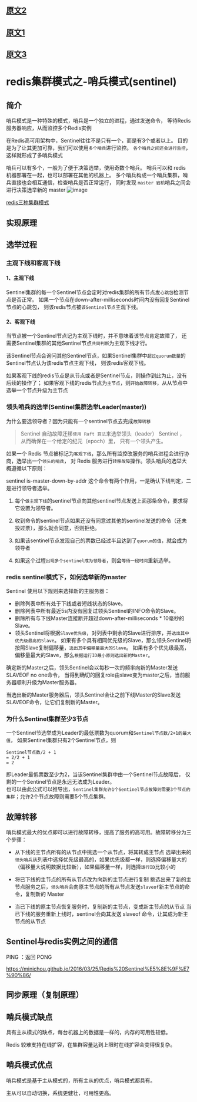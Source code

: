 
## [原文2](https://phachon.com/redis/redis-2.html)

## [原文1](https://minichou.github.io/2016/03/25/Redis%20Sentinel%E5%8E%9F%E7%90%86/)

## [原文3](https://juejin.im/post/5d0f7da66fb9a07ef44410db)

# redis集群模式之-哨兵模式(sentinel)


## 简介
哨兵模式是一种特殊的模式，哨兵是一个独立的进程，通过发送命令，
等待Redis服务器响应，从而监控多个Redis实例

在Redis高可用架构中，Sentinel往往不是只有一个，而是有3个或者以上。
目的是为了让其更加可靠，我们可以使用`多个哨兵`进行监控。
`各个哨兵之间还会进行监控`，这样就形成了多哨兵模式


哨兵可以有多个，一般为了便于决策选举，使用奇数个哨兵。
哨兵可以和 redis 机器部署在一起，也可以部署在其他的机器上。
多个哨兵构成一个哨兵集群，哨兵直接也会相互通信，检查哨兵是否正常运行，
同时发现 `master 宕机`哨兵之间会进行决策选举新的 master
![image](https://user-images.githubusercontent.com/7867225/157563408-7c64b954-0df6-49b0-90e4-20721299b09e.png)



[redis三种集群模式](../03、基础知识/30、redis三种集群模式.md)

## 实现原理

## 选举过程

### 主观下线和客观下线

#### 1、主观下线
Sentinel集群的每一个Sentinel节点会定时对redis集群的所有节点发`心跳包`检测节点是否正常。
如果一个节点在down-after-milliseconds时间内没有回复Sentinel节点的心跳包，
则该redis节点被`该Sentinel节点`主观下线。

#### 2、客观下线
当节点被一个Sentinel节点记为主观下线时，并不意味着该节点肯定故障了，
还需要Sentinel集群的其他Sentinel节点`共同判断`为主观下线才行。  

该Sentinel节点会询问其他Sentinel节点，如果Sentinel集群中`超过quorum数量`的Sentinel节点认为该redis节点主观下线，
则该redis客观下线。

如果客观下线的redis节点是从节点或者是Sentinel节点，则操作到此为止，没有后续的操作了；
如果客观下线的redis节点为`主节点`，则`开始故障转移`，从从节点中选举一个节点升级为主节点

 
### 领头哨兵的选举(Sentinel集群选举Leader(master))
为什么要选领导者？因为只能有一个sentinel节点去完成`故障转移`

> Sentinel 自动故障迁移`使用 Raft 算法`来选举领头（leader） Sentinel ，
从而确保在一个给定的纪元（epoch）里， 只有一个领头产生。

如果一个 Redis 节点被标记为`客观下线`，那么所有监控改服务的哨兵进程会进行协商，选举出一个`领头的哨兵`，
对 Redis 服务进行`转移故障`操作。领头哨兵的选举大概遵循以下原则：

sentinel is-master-down-by-addr 这个命令有两个作用，一是确认下线判定，二是进行领导者选举。

1. 每个`做主观下线`的sentinel节点向其他sentinel节点发送上面那条命令，要求将它设置为领导者。

2. 收到命令的sentinel节点如果还没有同意过其他的sentinel发送的命令（还未投过票），那么就会同意，否则拒绝。

3. 如果该sentinel节点发现自己的票数已经过半且达到了`quorum的值`，就会成为领导者

4. 如果这个过程`出现多个sentinel成为领导者`，则会`等待一段时间`重新选举。

### redis sentinel模式下，如何选举新的master

Sentinel 使用以下规则来选择新的主服务器：

- 删除列表中所有处于下线或者短线状态的Slave。
- 删除列表中所有最近5s内没有回复过领头Sentinel的INFO命令的Slave。
- 删除所有与下线Master连接断开超过down-after-milliseconds * 10毫秒的Slave。
- 领头Sentinel将根据`Slave优先级`，对列表中剩余的Slave进行排序，并`选出其中优先级最高的Slave`。
如果有多个具有相同优先级的Slave，那么领头Sentinel将按照Slave复制偏移量，`选出其中偏移量最大的Slave`。
如果有多个优先级最高，偏移量最大的Slave，那么`根据运行ID最小原则选出新的Master`。

确定新的Master之后，领头Sentinel会以每秒一次的频率向新的Master发送SLAVEOF no one命令，
当得到确切的回复role由slave变为master之后，当前服务器顺利升级为Master服务器。

当选出新的Master服务器后，领头Sentinel会让之前下线Master的Slave发送SLAVEOF命令，让它们复制新的Master。

### 为什么Sentinel集群至少3节点

一个Sentinel节选举成为Leader的最低票数为quorum和`Sentinel节点数/2+1的最大值`，
如果Sentinel集群只有2个Sentinel节点，则
```
Sentinel节点数/2 + 1
= 2/2 + 1
= 2
```
即Leader最低票数至少为2，当该Sentinel集群中由一个Sentinel节点故障后，
仅剩的一个Sentinel节点是永远无法成为Leader。   
也可以由此公式可以推导出，`Sentinel集群允许1个Sentinel节点故障则需要3个节点的集群`；允许2个节点故障则需要5个节点集群。
 
## 故障转移

哨兵模式最大的优点即可以进行故障转移，提高了服务的高可用。故障转移分为三个步骤：

- 从下线的主节点所有的从节点中挑选一个从节点，将其转成主节点
选举出来的`领头哨兵`从列表中选择优先级最高的，如果优先级都一样，则选择偏移量大的（偏移量大说明数据比较新），如果偏移量一样，则选择`运行ID`比较小的

- 将已下线的主节点的所有从节点改为向新的主节点进行复制
挑选出来了新的主节点服务之后，`领头哨兵`会向原主节点的所有从节点发送` slaveof `新主节点的命令，复制新的 Master

- 当已下线的原主节点恢复服务时，复制新的主节点，变成新主节点的从节点
当已下线的服务重新上线时，sentinel会向其发送 slaveof 命令，让其成为新主节点的从节点

## Sentinel与redis实例之间的通信

PING ：返回 PONG

<https://minichou.github.io/2016/03/25/Redis%20Sentinel%E5%8E%9F%E7%90%86/>

## 同步原理（复制原理）

## 哨兵模式缺点
具有主从模式的缺点，每台机器上的数据是一样的，内存的可用性较低。

Redis 较难支持在线扩容，在集群容量达到上限时在线扩容会变得很复杂。

## 哨兵模式优点

哨兵模式是基于主从模式的，所有主从的优点，哨兵模式都具有。

主从可以自动切换，系统更健壮，可用性更高。

##




